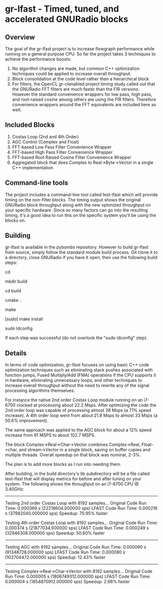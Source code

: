 # gr-lfast - Timed, tuned, and accelerated GNURadio blocks

## Overview
The goal of the gr-lfast project is to increase flowgraph performance while running on a general purpose CPU.  So far the project takes 3 techniques to achieve the performance boosts:

1.  No algorithm changes are made, but common C++ optimization techniques could be applied to increase overall throughput.
2.  Block consolidation at the code level rather than a hierarchical block
3.  For filters, the OpenCL gr-clenabled project timing study called out that the GNURadio FFT filters are much faster than the FIR versions.  However the standard convenience wrappers for low pass, high pass, and root-raised cosine among others are using the FIR filters.  Therefore convenience wrappers around the FFT equivalents are included here as well.

## Included Blocks

1.  Costas Loop (2nd and 4th Order)
2.  AGC Control (Complex and Float)
3.  FFT-based Low Pass Filter Convenience Wrapper
4.  FFT-based High Pass Filter Convenience Wrapper
5.  FFT-based Root Raised Cosine Filter Convenience Wrapper
6.  Aggregated block that does Complex to Real->Byte->Vector in a single C++ implementation

## Command-line tools

The project includes a command-line tool called test-lfast which will provide timing on the non-filter blocks.  The timing output shows the original GNURadio block throughput along with the new optimized throughput on your specific hardware.  Since so many factors can go into the resulting timing, it's a good idea to run this on the specific system you'll be using the blocks on.

## Building
gr-lfast is available in the pybombs repository.  However to build gr-lfast from source, simply follow the standard module build process.  Git clone it to a directory, close GNURadio if you have it open, then use the following build steps:

cd <clone directory>

mkdir build

cd build

cmake ..

make

[sudo] make install

sudo ldconfig

If each step was successful (do not overlook the "sudo ldconfig" step).

## Details
In terms of code optimization, gr-lfast focuses on using basic C++ code optimization techniques such as eliminating stack pushes associated with function jumps, Fused Multiply/Add (FMA) operations if the CPU supports it in hardware, eliminating unnecessary loops, and other techniques to increase overall throughput without the need to rewrite any of the signal processing algorithms themselves.  

For instance the native 2nd order Costas Loop module running on an i7-6700 clocked at processing about 22.2 Msps.  After optimizing the code
the 2nd order loop was capable of processing almost 38 Msps (a 71% speed increase).  A 4th order loop went from about 21.8 Msps to almost 33 Msps (a 50.6% improvement).  
  
The same approach was applied to the AGC block for about a 12% speed increase from 91 MSPS to about 102.7 MSPS.  

The block Complex->Real->Char->Vector combines Complex->Real, Float->char, and stream->Vector in a single block, saving on buffer copies 
and multiple threads.  Overall speedup on that block was nominal, 2-3%.  

The plan is to add more blocks as I run into needing them.

After building, in the build directory's lib subdirectory will be a file called test-lfast that will display metrics for before and after 
tuning on your system.  The following shows the throughput on an i7-6700 CPU @ 3.40GHz:

----------------------------------------------------------

Testing 2nd order Costas Loop with 8192 samples...
Original Code Run Time:      0.000369 s  (22218604.000000 sps)
LFAST Code Run Time:      0.000216 s  (37982040.000000 sps)
Speedup:         70.95% faster

Testing 4th order Costas Loop with 8192 samples...
Original Code Run Time:      0.000374 s  (21877034.000000 sps)
LFAST Code Run Time:      0.000249 s  (32946308.000000 sps)
Speedup:         50.60% faster

----------------------------------------------------------
Testing AGC with 8192 samples...
Original Code Run Time:      0.000090 s  (91348728.000000 sps)
LFAST Code Run Time:      0.000080 s  (102704472.000000 sps)
Speedup:         12.43% faster

----------------------------------------------------------
Testing Complex->Real->Char->Vector with 8192 samples...
Original Code Run Time:      0.000005 s  (1806749312.000000 sps)
LFAST Code Run Time:      0.000004 s  (1854870912.000000 sps)
Speedup:          2.66% faster



